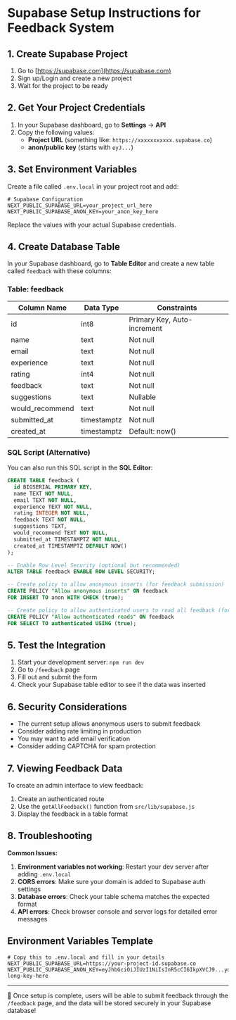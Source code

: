 # Supabase Setup Instructions for Feedback System

## 1. Create Supabase Project

1. Go to [https://supabase.com](https://supabase.com)
2. Sign up/Login and create a new project
3. Wait for the project to be ready

## 2. Get Your Project Credentials

1. In your Supabase dashboard, go to **Settings** → **API**
2. Copy the following values:
   - **Project URL** (something like: `https://xxxxxxxxxxx.supabase.co`)
   - **anon/public key** (starts with `eyJ...`)

## 3. Set Environment Variables

Create a file called `.env.local` in your project root and add:

```env
# Supabase Configuration
NEXT_PUBLIC_SUPABASE_URL=your_project_url_here
NEXT_PUBLIC_SUPABASE_ANON_KEY=your_anon_key_here
```

Replace the values with your actual Supabase credentials.

## 4. Create Database Table

In your Supabase dashboard, go to **Table Editor** and create a new table called `feedback` with these columns:

### Table: feedback

| Column Name | Data Type | Constraints |
|-------------|-----------|-------------|
| id | int8 | Primary Key, Auto-increment |
| name | text | Not null |
| email | text | Not null |
| experience | text | Not null |
| rating | int4 | Not null |
| feedback | text | Not null |
| suggestions | text | Nullable |
| would_recommend | text | Not null |
| submitted_at | timestamptz | Not null |
| created_at | timestamptz | Default: now() |

### SQL Script (Alternative)

You can also run this SQL script in the **SQL Editor**:

```sql
CREATE TABLE feedback (
  id BIGSERIAL PRIMARY KEY,
  name TEXT NOT NULL,
  email TEXT NOT NULL,
  experience TEXT NOT NULL,
  rating INTEGER NOT NULL,
  feedback TEXT NOT NULL,
  suggestions TEXT,
  would_recommend TEXT NOT NULL,
  submitted_at TIMESTAMPTZ NOT NULL,
  created_at TIMESTAMPTZ DEFAULT NOW()
);

-- Enable Row Level Security (optional but recommended)
ALTER TABLE feedback ENABLE ROW LEVEL SECURITY;

-- Create policy to allow anonymous inserts (for feedback submission)
CREATE POLICY "Allow anonymous inserts" ON feedback
FOR INSERT TO anon WITH CHECK (true);

-- Create policy to allow authenticated users to read all feedback (for admin)
CREATE POLICY "Allow authenticated reads" ON feedback
FOR SELECT TO authenticated USING (true);
```

## 5. Test the Integration

1. Start your development server: `npm run dev`
2. Go to `/feedback` page
3. Fill out and submit the form
4. Check your Supabase table editor to see if the data was inserted

## 6. Security Considerations

- The current setup allows anonymous users to submit feedback
- Consider adding rate limiting in production
- You may want to add email verification
- Consider adding CAPTCHA for spam protection

## 7. Viewing Feedback Data

To create an admin interface to view feedback:

1. Create an authenticated route
2. Use the `getAllFeedback()` function from `src/lib/supabase.js`
3. Display the feedback in a table format

## 8. Troubleshooting

**Common Issues:**

1. **Environment variables not working**: Restart your dev server after adding `.env.local`
2. **CORS errors**: Make sure your domain is added to Supabase auth settings
3. **Database errors**: Check your table schema matches the expected format
4. **API errors**: Check browser console and server logs for detailed error messages

## Environment Variables Template

```env
# Copy this to .env.local and fill in your details
NEXT_PUBLIC_SUPABASE_URL=https://your-project-id.supabase.co
NEXT_PUBLIC_SUPABASE_ANON_KEY=eyJhbGciOiJIUzI1NiIsInR5cCI6IkpXVCJ9...your-long-key-here
```

---

🎉 Once setup is complete, users will be able to submit feedback through the `/feedback` page, and the data will be stored securely in your Supabase database! 